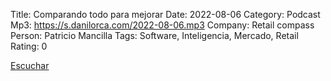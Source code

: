 Title: Comparando todo para mejorar
Date: 2022-08-06
Category: Podcast
Mp3: https://s.danilorca.com/2022-08-06.mp3
Company: Retail compass
Person: Patricio Mancilla
Tags: Software, Inteligencia, Mercado, Retail
Rating: 0

<a href="https://s.danilorca.com/2022-08-06.mp3" type="audio/mpeg">
Escuchar
</a>
